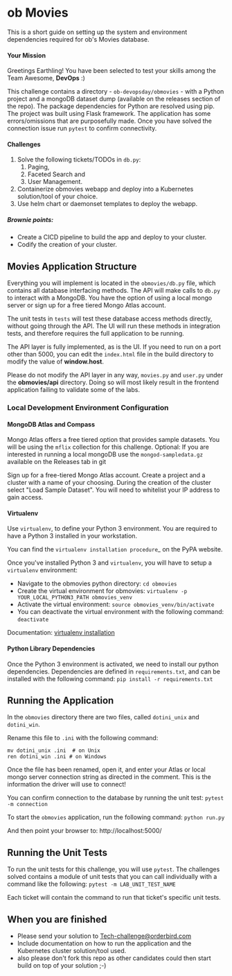 
# ob Movies

This is a short guide on setting up the system and environment dependencies
required for ob's Movies database.

#### **Your Mission**

Greetings Earthling! You have been selected to test your skills among the Team Awesome,
**DevOps** :)

This challenge contains a directory - `ob-devopsday/obmovies` - with a Python project and a mongoDB dataset dump 
(available on the releases section of the repo). The package dependencies for Python are resolved using pip. The project 
was built using Flask framework. The application has some errors/omissions that are purposefully made. Once you have 
solved the connection issue run ``pytest`` to confirm 
connectivity.

#### **Challenges**
1. Solve the following tickets/TODOs in `db.py`: 
   1. Paging,
   1. Faceted Search and 
   1. User Management.
1. Containerize obmovies webapp and deploy into a Kubernetes solution/tool of your choice.
1. Use helm chart or daemonset templates to deploy the webapp.

##### **Brownie points:**
* Create a CICD pipeline to build the app and deploy to your cluster.
* Codify the creation of your cluster.

 Movies Application Structure
--

Everything you will implement is located in the ``obmovies/db.py`` file, which contains all database interfacing methods. 
The API will make calls to ``db.py`` to interact with a MongoDB. You have the option of using a local mongo server or 
sign up for a free tiered Mongo Atlas account.

The unit tests in ``tests`` will test these database access methods directly, without going through the API. The UI will 
run these methods in integration tests, and therefore requires the full application to be running.

The API layer is fully implemented, as is the UI. If you need to run on a port other than 5000, you can edit the 
``index.html`` file in the build directory to modify the value of **window.host**.

Please do not modify the API layer in any way, ``movies.py`` and ``user.py`` under the **obmovies/api** directory. Doing 
so will most likely result in the frontend application failing to validate some of the labs.


### Local Development Environment Configuration
#### MongoDB Atlas and Compass

Mongo Atlas offers a free tiered option that provides sample datasets. You will be using the ``mflix`` collection for 
this challenge. Optional: If you are interested in running a local mongoDB use the ``mongod-sampledata.gz`` available on the 
Releases tab in git

Sign up for a free-tiered Mongo Atlas account. Create a project and a cluster with a name of your choosing. During the 
creation of the cluster select "Load Sample Dataset". You will need to whitelist your IP address to gain access.


#### Virtualenv

Use ``virtualenv``, to define your Python 3 environment.
You are required to have a Python 3 installed in your workstation.

You can find the `virtualenv installation procedure`_ on the PyPA website.

Once you've installed Python 3 and ``virtualenv``, you will have to setup a
``virtualenv`` environment:
- Navigate to the obmovies python directory: `cd obmovies`
- Create the virtual environment for obmovies: `virtualenv -p YOUR_LOCAL_PYTHON3_PATH obmovies_venv`
- Activate the virtual environment: `source obmovies_venv/bin/activate`
- You can deactivate the virtual environment with the following command: `deactivate`

Documentation: [virtualenv installation](https://virtualenv.pypa.io/en/stable/installation/)

#### Python Library Dependencies

Once the Python 3 environment is activated, we need to install our python dependencies. Dependencies are defined in 
``requirements.txt``, and can be installed with  the following command: `pip install -r requirements.txt`


Running the Application
--

In the ``obmovies`` directory there are two files, called ``dotini_unix`` and ``dotini_win``.

Rename this file to ``.ini`` with the following command:
```
mv dotini_unix .ini  # on Unix
ren dotini_win .ini # on Windows
```

Once the file has been renamed, open it, and enter your Atlas or local mongo server connection string as directed in the 
comment. This is the information the driver will use to connect!

You can confirm connection to the database by running the unit test: `pytest -m connection`

To start the `obmovies` application, run the following command: `python run.py`


And then point your browser to: http://localhost:5000/


Running the Unit Tests
--

To run the unit tests for this challenge, you will use ``pytest``. The challenges solved contains a module of unit tests 
that you can call individually with a command like the following: `pytest -m LAB_UNIT_TEST_NAME`

Each ticket will contain the command to run that ticket's specific unit tests.


## When you are finished
- Please send your solution to Tech-challenge@orderbird.com
- Include documentation on how to run the application and the Kubernetes cluster solution/tool used.
- also please don't fork this repo as other candidates could then start build on top of your solution ;-)
